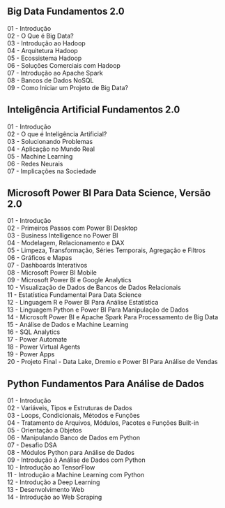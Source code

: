 ## Big Data Fundamentos 2.0 <br />
01 - Introdução <br />
02 - O Que é Big Data? <br />
03 - Introdução ao Hadoop <br />
04 - Arquitetura Hadoop <br />
05 - Ecossistema Hadoop <br />
06 - Soluções Comerciais com Hadoop <br />
07 - Introdução ao Apache Spark <br />
08 - Bancos de Dados NoSQL <br />
09 - Como Iniciar um Projeto de Big Data? <br />

## Inteligência Artificial Fundamentos 2.0 <br />
01 - Introdução <br />
02 - O que é Inteligência Artificial? <br />
03 - Solucionando Problemas <br />
04 - Aplicação no Mundo Real <br />
05 - Machine Learning <br />
06 - Redes Neurais <br />
07 - Implicações na Sociedade <br />

## Microsoft Power BI Para Data Science, Versão 2.0 <br />
01 - Introdução <br />
02 - Primeiros Passos com Power BI Desktop <br />
03 - Business Intelligence no Power BI <br />
04 - Modelagem, Relacionamento e DAX <br />
05 - Limpeza, Transformação, Séries Temporais, Agregação e Filtros <br />
06 - Gráficos e Mapas <br />
07 - Dashboards Interativos <br />
08 - Microsoft Power BI Mobile <br />
09 - Microsoft Power BI e Google Analytics <br />
10 - Visualização de Dados de Bancos de Dados Relacionais <br />
11 - Estatística Fundamental Para Data Science <br />
12 - Linguagem R e Power BI Para Análise Estatística <br />
13 - Linguagem Python e Power BI Para Manipulação de Dados <br />
14 - Microsoft Power BI e Apache Spark Para Processamento de Big Data <br />
15 - Análise de Dados e Machine Learning <br />
16 - SQL Analytics <br />
17 - Power Automate <br />
18 - Power Virtual Agents <br />
19 - Power Apps <br />
20 - Projeto Final - Data Lake, Dremio e Power BI Para Análise de Vendas <br />

## Python Fundamentos Para Análise de Dados <br />
01 - Introdução <br />
02 - Variáveis, Tipos e Estruturas de Dados <br />
03 - Loops, Condicionais, Métodos e Funções <br />
04 - Tratamento de Arquivos, Módulos, Pacotes e Funções Built-in <br />
05 - Orientação a Objetos <br />
06 - Manipulando Banco de Dados em Python <br />
07 - Desafio DSA <br />
08 - Módulos Python para Análise de Dados <br />
09 - Introdução à Análise de Dados com Python <br />
10 - Introdução ao TensorFlow <br />
11 - Introdução a Machine Learning com Python <br />
12 - Introdução a Deep Learning <br />
13 - Desenvolvimento Web <br />
14 - Introdução ao Web Scraping <br />
